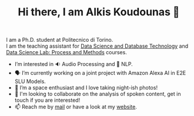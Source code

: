 <h1 align="center">
  Hi there, I am Alkis Koudounas 👋
</h1>

<br/>

I am a Ph.D. student at Politecnico di Torino.  
I am the teaching assistant for [Data Science and Database Technology](https://dbdmg.polito.it/dbdmg_web/index.php/2022/09/27/data-science-e-tecnologie-per-le-basi-di-dati-2022-2023/) and [Data Science Lab: Process and Methods](https://dbdmg.polito.it/dbdmg_web/index.php/2022/09/26/data-science-lab-process-and-methods-2022-23/) courses.


- I’m interested in 🔉 Audio Processing and 📝 NLP.
- 🗣️ I’m currently working on a joint project with Amazon Alexa AI in E2E SLU Models.
- 🔭 I’m a space enthusiast and I love taking night-ish photos!
- 💬 I'm looking to collaborate on the analysis of spoken content, get in touch if you are interested!
- 📫 Reach me by [mail](alkis.koudounas@polito.it) or have a look at my [website](https://koudounasalkis.github.io/).

<!--
**koudounasalkis/koudounasalkis** is a ✨ _special_ ✨ repository because its `README.md` (this file) appears on your GitHub profile.
-->
